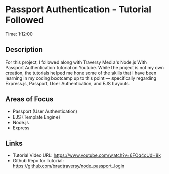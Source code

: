 # Passport Authentication - Tutorial Followed

Time: 1:12:00

## Description

For this project, I followed along with Traversy Media's Node.js With Passport Authentication tutorial on Youtube. While the project is not my own creation, the tutorials helped me hone some of the skills that I have been learning in my coding bootcamp up to this point — specifically regarding Express.js, Passport, User Authentication, and EJS Layouts.

## Areas of Focus

- Passport (User Authentication)
- EJS (Template Engine)
- Node.js
- Express

## Links

- Tutorial Video URL: https://www.youtube.com/watch?v=6FOq4cUdH8k
- Github Repo for Tutorial: https://github.com/bradtraversy/node_passport_login
